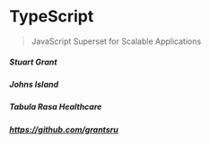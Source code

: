 # TypeScript

> JavaScript Superset for Scalable Applications

##### Stuart Grant

##### Johns Island

##### Tabula Rasa Healthcare

##### https://github.com/grantsru
